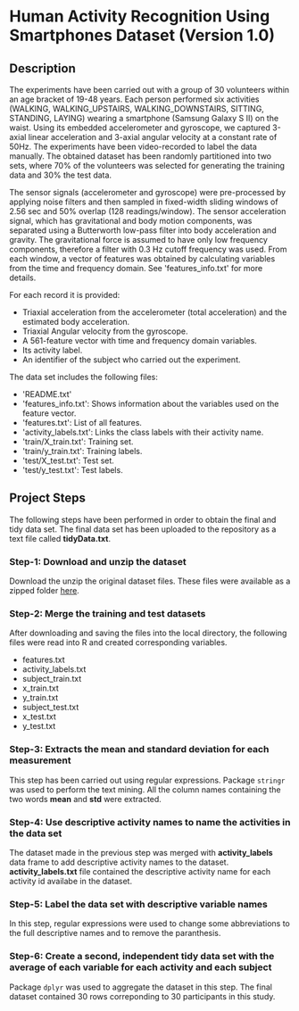 # Human Activity Recognition Using Smartphones Dataset (Version 1.0)

## Description

The experiments have been carried out with a group of 30 volunteers within an age bracket of 19-48 years. Each person performed six activities (WALKING, WALKING_UPSTAIRS, WALKING_DOWNSTAIRS, SITTING, STANDING, LAYING) wearing a smartphone (Samsung Galaxy S II) on the waist. Using its embedded accelerometer and gyroscope, we captured 3-axial linear acceleration and 3-axial angular velocity at a constant rate of 50Hz. The experiments have been video-recorded to label the data manually. The obtained dataset has been randomly partitioned into two sets, where 70% of the volunteers was selected for generating the training data and 30% the test data. 

The sensor signals (accelerometer and gyroscope) were pre-processed by applying noise filters and then sampled in fixed-width sliding windows of 2.56 sec and 50% overlap (128 readings/window). The sensor acceleration signal, which has gravitational and body motion components, was separated using a Butterworth low-pass filter into body acceleration and gravity. The gravitational force is assumed to have only low frequency components, therefore a filter with 0.3 Hz cutoff frequency was used. From each window, a vector of features was obtained by calculating variables from the time and frequency domain. See 'features_info.txt' for more details. 

For each record it is provided:

- Triaxial acceleration from the accelerometer (total acceleration) and the estimated
body acceleration.
- Triaxial Angular velocity from the gyroscope.
- A 561-feature vector with time and frequency domain variables.
- Its activity label.
- An identifier of the subject who carried out the experiment.

The data set includes the following files:

- 'README.txt'
- 'features_info.txt': Shows information about the variables used on the feature vector.
- 'features.txt': List of all features.
- 'activity_labels.txt': Links the class labels with their activity name.
- 'train/X_train.txt': Training set.
- 'train/y_train.txt': Training labels.
- 'test/X_test.txt': Test set.
- 'test/y_test.txt': Test labels.

## Project Steps
The following steps have been performed in order to obtain the final and tidy data
set. The final data set has been uploaded to the repository as a text file called
**tidyData.txt**. 

### Step-1: Download and unzip the dataset
Download the unzip the original dataset files. These files were available as a 
zipped folder [here](http://archive.ics.uci.edu/ml/datasets/Human+Activity+Recognition+Using+Smartphones).

### Step-2: Merge the training and test datasets
After downloading and saving the files into the local directory, the following files
were read into R and created corresponding variables.

- features.txt
- activity_labels.txt
- subject_train.txt
- x_train.txt
- y_train.txt
- subject_test.txt
- x_test.txt
- y_test.txt

### Step-3: Extracts the mean and standard deviation for each measurement
This step has been carried out using regular expressions. Package `stringr` was used
to perform the text mining. All the column names
containing the two words **mean** and **std** were extracted.

### Step-4: Use descriptive activity names to name the activities in the data set
The dataset made in the previous step was merged with **activity_labels** data frame
to add descriptive activity names to the dataset. **activity_labels.txt** file
contained the descriptive activity name for each activity id availabe in the dataset.

### Step-5: Label the data set with descriptive variable names
In this step, regular expressions were used to change some abbreviations to the full
descriptive names and to remove the paranthesis.

### Step-6: Create a second, independent tidy data set with the average of each variable for each activity and each subject
Package `dplyr` was used to aggregate the dataset in this step. The final dataset
contained 30 rows correponding to 30 participants in this study.

